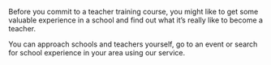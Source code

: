 Before you commit to a teacher training course, you might like to get some valuable experience in a school and find out what it’s really like to become a teacher.

You can approach schools and teachers yourself, go to an event or search for school experience in your area using our service. 
